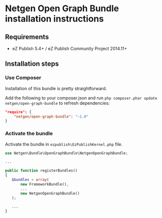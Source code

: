Netgen Open Graph Bundle installation instructions
==================================================

Requirements
------------

* eZ Publish 5.4+ / eZ Publish Community Project 2014.11+

Installation steps
------------------

### Use Composer

Installation of this bundle is pretty straightforward.

Add the following to your composer.json and run `php composer.phar update netgen/open-graph-bundle`
to refresh dependencies:

```json
"require": {
    "netgen/open-graph-bundle": "~1.0"
}
```

### Activate the bundle

Activate the bundle in `ezpublish\EzPublishKernel.php` file.

```php
use Netgen\Bundle\OpenGraphBundle\NetgenOpenGraphBundle;

...

public function registerBundles()
{
   $bundles = array(
       new FrameworkBundle(),
       ...
       new NetgenOpenGraphBundle()
   );

   ...
}
```
